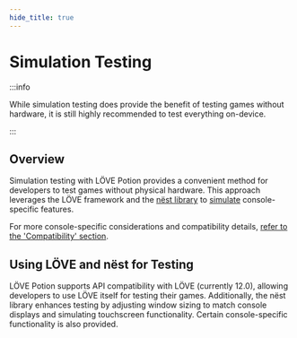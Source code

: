```yaml
---
hide_title: true
---
```


# Simulation Testing

:::info

While simulation testing does provide the benefit of testing games without hardware, it is still highly recommended to test everything on-device.

:::

## Overview

Simulation testing with LÖVE Potion provides a convenient method for developers to test games without physical hardware. This approach leverages the LÖVE framework and the [nëst library](https://github.com/lovebrew/nest) to [simulate](https://stackoverflow.com/questions/1584617/simulator-or-emulator-what-is-the-difference) console-specific features.

For more console-specific considerations and compatibility details, [refer to the 'Compatibility' section](/docs/compatibility/general.md).

## Using LÖVE and nëst for Testing

LÖVE Potion supports API compatibility with LÖVE (currently 12.0), allowing developers to use LÖVE itself for testing their games. Additionally, the nëst library enhances testing by adjusting window sizing to match console displays and simulating touchscreen functionality. Certain console-specific functionality is also provided.
